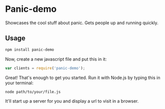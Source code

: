 # Panic-demo

Showcases the cool stuff about panic. Gets people up and running quickly.

## Usage
```bash
npm install panic-demo
```

Now, create a new javascript file and put this in it:
```javascript
var clients = require('panic-demo');
```

Great! That's enough to get you started. Run it with Node.js by typing this in your terminal:

```bash
node path/to/your/file.js
```

It'll start up a server for you and display a url to visit in a browser.
